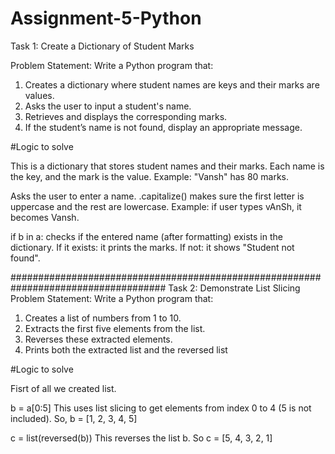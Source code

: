 # Assignment-5-Python

 
Task 1: Create a Dictionary of Student Marks

Problem Statement: Write a Python program that:
1.   Creates a dictionary where student names are keys and their marks are values.
2.   Asks the user to input a student's name.
3.   Retrieves and displays the corresponding marks.
4.   If the student’s name is not found, display an appropriate message.
   
#Logic to solve 

This is a dictionary that stores student names and their marks.
Each name is the key, and the mark is the value.
Example: "Vansh" has 80 marks.

Asks the user to enter a name.
.capitalize() makes sure the first letter is uppercase and the rest are lowercase.
Example: if user types vAnSh, it becomes Vansh.

if b in a: checks if the entered name (after formatting) exists in the dictionary.
If it exists: it prints the marks.
If not: it shows "Student not found".

####################################################################################
Task 2: Demonstrate List Slicing 
Problem Statement: Write a Python program that:
1.   Creates a list of numbers from 1 to 10.
2.   Extracts the first five elements from the list.
3.   Reverses these extracted elements.
4.   Prints both the extracted list and the reversed list

#Logic to solve

Fisrt of all we created list.

b = a[0:5]
This uses list slicing to get elements from index 0 to 4 (5 is not included).
So, b = [1, 2, 3, 4, 5]

c = list(reversed(b))
This reverses the list b.
So c = [5, 4, 3, 2, 1]
